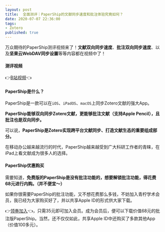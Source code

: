 ```yaml
---
layout: post
title:  全面测评｜PaperShip的文献同步速度和批注体验究竟如何？
date: 2020-07-07 22:36:00
tags: 
- Zotero
published: true
---
```


万众期待的PaperShip测评视频来了！**文献双向同步速度**、**批注双向同步速度**、以及**坚果云WebDAV同步设置**等等内容都在视频中了！

#### 测评视频

👉[B站视频](https://www.bilibili.com/video/BV1Kv411z7gb/)👈

#### PaperShip是什么？

PaperShip是一款可以在`iOS`、`iPadOS`、`macOS`上同步Zotero文献的强大App。

**PaperShip能够双向同步Zotero文献，更能够批注文献（支持Apple Pencil），且批注也是双向同步。**

可以说，**PaperShip是Zotero实现跨平台文献同步、打造文献生态的重要组成部分。**

在移动办公越来越流行的时代，PaperShip越来越受到广大科研工作者的青睐，在iPad上看文献成为很多人的选择。

#### PaperShip优惠购买

需要知道，**免费版的PaperShip是没有批注功能的，想要解锁批注功能，得花费68元进行内购。（并不便宜～）**

如果你很需要PaperShip的批注功能，又不想花费那么多钱，不妨加入青柠学术会员，我已经为大家购买好了，并以共享Apple ID的形式供大家下载。

👉[领券加入](https://mp.weixin.qq.com/s/qCtHNc8Vq4VPI0nyQtR85w)👈，只需35元即可加入会员。成为会员后，便可以下载价值68元的批注版PaperShip。当然，还不仅仅如此，共享Apple ID中还购买了多款其他App（价值100多元）。
